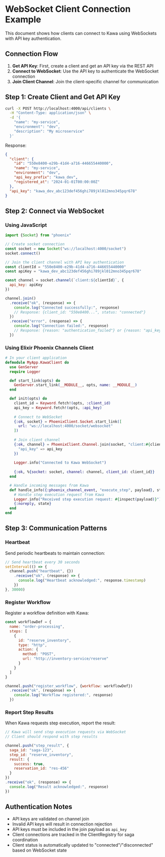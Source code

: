 # WebSocket Client Connection Example

This document shows how clients can connect to Kawa using WebSockets with API key authentication.

## Connection Flow

1. **Get API Key**: First, create a client and get an API key via the REST API
2. **Connect to WebSocket**: Use the API key to authenticate the WebSocket connection
3. **Join Client Channel**: Join the client-specific channel for communication

## Step 1: Create Client and Get API Key

```bash
curl -X POST http://localhost:4000/api/clients \
  -H "Content-Type: application/json" \
  -d '{
    "name": "my-service",
    "environment": "dev",
    "description": "My microservice"
  }'
```

Response:
```json
{
  "client": {
    "id": "550e8400-e29b-41d4-a716-446655440000",
    "name": "my-service",
    "environment": "dev",
    "api_key_prefix": "kawa_dev",
    "registered_at": "2024-01-01T00:00:00Z"
  },
  "api_key": "kawa_dev_abc123def456ghi789jkl012mno345pqr678"
}
```

## Step 2: Connect via WebSocket

### Using JavaScript

```javascript
import {Socket} from "phoenix"

// Create socket connection
const socket = new Socket("ws://localhost:4000/socket")
socket.connect()

// Join the client channel with API key authentication
const clientId = "550e8400-e29b-41d4-a716-446655440000"
const apiKey = "kawa_dev_abc123def456ghi789jkl012mno345pqr678"

const channel = socket.channel(`client:${clientId}`, {
  api_key: apiKey
})

channel.join()
  .receive("ok", (response) => {
    console.log("Connected successfully:", response)
    // Response: {client_id: "550e8400...", status: "connected"}
  })
  .receive("error", (response) => {
    console.log("Connection failed:", response)
    // Response: {reason: "authentication_failed"} or {reason: "api_key_required"}
  })
```

### Using Elixir Phoenix Channels Client

```elixir
# In your client application
defmodule MyApp.KawaClient do
  use GenServer
  require Logger

  def start_link(opts) do
    GenServer.start_link(__MODULE__, opts, name: __MODULE__)
  end

  def init(opts) do
    client_id = Keyword.fetch!(opts, :client_id)
    api_key = Keyword.fetch!(opts, :api_key)
    
    # Connect to WebSocket
    {:ok, socket} = PhoenixClient.Socket.start_link([
      url: "ws://localhost:4000/socket/websocket"
    ])
    
    # Join client channel
    {:ok, channel} = PhoenixClient.Channel.join(socket, "client:#{client_id}", %{
      "api_key" => api_key
    })
    
    Logger.info("Connected to Kawa WebSocket")
    
    {:ok, %{socket: socket, channel: channel, client_id: client_id}}
  end

  # Handle incoming messages from Kawa
  def handle_info({:phoenix_channel_event, "execute_step", payload}, state) do
    # Handle step execution request from Kawa
    Logger.info("Received step execution request: #{inspect(payload)}")
    {:noreply, state}
  end
end
```

## Step 3: Communication Patterns

### Heartbeat
Send periodic heartbeats to maintain connection:

```javascript
// Send heartbeat every 30 seconds
setInterval(() => {
  channel.push("heartbeat", {})
    .receive("ok", (response) => {
      console.log("Heartbeat acknowledged:", response.timestamp)
    })
}, 30000)
```

### Register Workflow
Register a workflow definition with Kawa:

```javascript
const workflowDef = {
  name: "order-processing",
  steps: [
    {
      id: "reserve_inventory",
      type: "http",
      action: {
        method: "POST",
        url: "http://inventory-service/reserve"
      }
    }
  ]
}

channel.push("register_workflow", {workflow: workflowDef})
  .receive("ok", (response) => {
    console.log("Workflow registered:", response)
  })
```

### Report Step Results
When Kawa requests step execution, report the result:

```javascript
// Kawa will send step execution requests via WebSocket
// Client should respond with step results

channel.push("step_result", {
  saga_id: "saga-123",
  step_id: "reserve_inventory", 
  result: {
    success: true,
    reservation_id: "res-456"
  }
})
.receive("ok", (response) => {
  console.log("Result acknowledged:", response)
})
```

## Authentication Notes

- API keys are validated on channel join
- Invalid API keys will result in connection rejection
- API keys must be included in the join payload as `api_key`
- Client connections are tracked in the ClientRegistry for saga coordination
- Client status is automatically updated to "connected"/"disconnected" based on WebSocket state